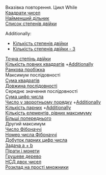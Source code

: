 Вказівка повторення. Цикл While  
[Квадрати чисел](https://basecamp.eolymp.com/uk/problems/8544)  
[Найменший дільник](https://basecamp.eolymp.com/uk/problems/8927)  
[Список степенів двійки](https://basecamp.eolymp.com/uk/problems/8917)  

Additionally:  
- [Кількість степенів двійки](https://basecamp.eolymp.com/uk/problems/9951)  
- [Кількість степенів двійки - 3](https://basecamp.eolymp.com/uk/problems/9955)  

[Точна степінь двійки](https://basecamp.eolymp.com/uk/problems/8670)  
[Кількість повних квадратів](https://basecamp.eolymp.com/uk/problems/9950)  +[Additionally](https://basecamp.eolymp.com/uk/problems/9954)  
[Ранкова пробіжка](https://basecamp.eolymp.com/uk/problems/7367)    
Максимум послідовності  
[Сума квадратів](https://basecamp.eolymp.com/uk/problems/4725)  
[Довжина послідовності](https://basecamp.eolymp.com/uk/problems/4729)  
Середнє значення послідовності  
[Сума цифр числа](https://basecamp.eolymp.com/uk/problems/1603)  
[Число у зворотньому порядку](https://basecamp.eolymp.com/uk/problems/1607) +[Additionally](https://basecamp.eolymp.com/uk/problems/1608)  
[Кількість парних](https://basecamp.eolymp.com/uk/problems/9902) +[Additionally](https://basecamp.eolymp.com/uk/problems/9903)  
[Кількість елементів, рівних максимуму](https://basecamp.eolymp.com/uk/problems/4731)  
[Більші попереднього](https://basecamp.eolymp.com/uk/problems/7843)  
Другий максимум  
[Число Фібоначчі](https://basecamp.eolymp.com/uk/problems/4730)  
[Номер числа Фібоначчі](https://basecamp.eolymp.com/uk/problems/4732)  
[Добуток парних цифр числа](https://basecamp.eolymp.com/uk/problems/1604)  
[Задача a + b](https://basecamp.eolymp.com/uk/problems/1000)  
[Пірати і монети](https://basecamp.eolymp.com/uk/problems/75)  
[Грушеве дерево](https://basecamp.eolymp.com/uk/problems/382)  
[НСД двох чисел](https://basecamp.eolymp.com/uk/problems/1601)  
[Розклад на прості множники](https://basecamp.eolymp.com/uk/problems/842)  
